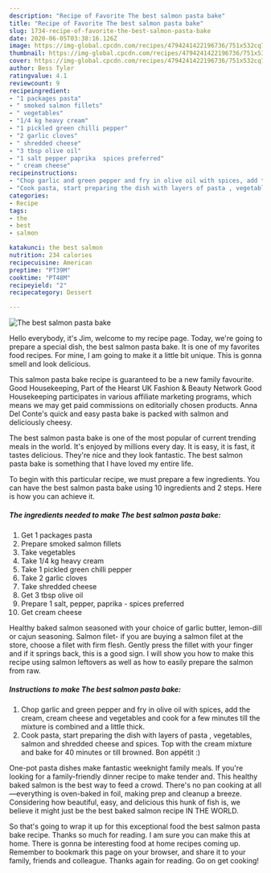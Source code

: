 ```yaml
---
description: "Recipe of Favorite The best salmon pasta bake"
title: "Recipe of Favorite The best salmon pasta bake"
slug: 1734-recipe-of-favorite-the-best-salmon-pasta-bake
date: 2020-06-05T03:38:16.126Z
image: https://img-global.cpcdn.com/recipes/4794241422196736/751x532cq70/the-best-salmon-pasta-bake-recipe-main-photo.jpg
thumbnail: https://img-global.cpcdn.com/recipes/4794241422196736/751x532cq70/the-best-salmon-pasta-bake-recipe-main-photo.jpg
cover: https://img-global.cpcdn.com/recipes/4794241422196736/751x532cq70/the-best-salmon-pasta-bake-recipe-main-photo.jpg
author: Bess Tyler
ratingvalue: 4.1
reviewcount: 9
recipeingredient:
- "1 packages pasta"
- " smoked salmon fillets"
- " vegetables"
- "1/4 kg heavy cream"
- "1 pickled green chilli pepper"
- "2 garlic cloves"
- " shredded cheese"
- "3 tbsp olive oil"
- "1 salt pepper paprika  spices preferred"
- " cream cheese"
recipeinstructions:
- "Chop garlic and green pepper and fry in olive oil with spices, add the cream, cream cheese and vegetables and cook for a few minutes till the mixture is combined and a little thick."
- "Cook pasta, start preparing the dish with layers of pasta , vegetables,  salmon and shredded cheese and spices.  Top with the cream mixture and bake for 40 minutes or till browned. Bon appétit :)"
categories:
- Recipe
tags:
- the
- best
- salmon

katakunci: the best salmon 
nutrition: 234 calories
recipecuisine: American
preptime: "PT39M"
cooktime: "PT48M"
recipeyield: "2"
recipecategory: Dessert

---
```



![The best salmon pasta bake](https://img-global.cpcdn.com/recipes/4794241422196736/751x532cq70/the-best-salmon-pasta-bake-recipe-main-photo.jpg)

Hello everybody, it's Jim, welcome to my recipe page. Today, we're going to prepare a special dish, the best salmon pasta bake. It is one of my favorites food recipes. For mine, I am going to make it a little bit unique. This is gonna smell and look delicious.

This salmon pasta bake recipe is guaranteed to be a new family favourite. Good Housekeeping, Part of the Hearst UK Fashion &amp; Beauty Network Good Housekeeping participates in various affiliate marketing programs, which means we may get paid commissions on editorially chosen products. Anna Del Conte&#39;s quick and easy pasta bake is packed with salmon and deliciously cheesy.

The best salmon pasta bake is one of the most popular of current trending meals in the world. It's enjoyed by millions every day. It is easy, it is fast, it tastes delicious. They're nice and they look fantastic. The best salmon pasta bake is something that I have loved my entire life.


To begin with this particular recipe, we must prepare a few ingredients. You can have the best salmon pasta bake using 10 ingredients and 2 steps. Here is how you can achieve it.

<!--inarticleads1-->

##### The ingredients needed to make The best salmon pasta bake:

1. Get 1 packages pasta
1. Prepare  smoked salmon fillets
1. Take  vegetables
1. Take 1/4 kg heavy cream
1. Take 1 pickled green chilli pepper
1. Take 2 garlic cloves
1. Take  shredded cheese
1. Get 3 tbsp olive oil
1. Prepare 1 salt, pepper, paprika - spices preferred
1. Get  cream cheese


Healthy baked salmon seasoned with your choice of garlic butter, lemon-dill or cajun seasoning. Salmon filet- if you are buying a salmon filet at the store, choose a filet with firm flesh. Gently press the fillet with your finger and if it springs back, this is a good sign. I will show you how to make this recipe using salmon leftovers as well as how to easily prepare the salmon from raw. 

<!--inarticleads2-->

##### Instructions to make The best salmon pasta bake:

1. Chop garlic and green pepper and fry in olive oil with spices, add the cream, cream cheese and vegetables and cook for a few minutes till the mixture is combined and a little thick.
1. Cook pasta, start preparing the dish with layers of pasta , vegetables,  salmon and shredded cheese and spices.  Top with the cream mixture and bake for 40 minutes or till browned. Bon appétit :)


One-pot pasta dishes make fantastic weeknight family meals. If you&#39;re looking for a family-friendly dinner recipe to make tender and. This healthy baked salmon is the best way to feed a crowd. There&#39;s no pan cooking at all—everything is oven-baked in foil, making prep and cleanup a breeze. Considering how beautiful, easy, and delicious this hunk of fish is, we believe it might just be the best baked salmon recipe IN THE WORLD. 

So that's going to wrap it up for this exceptional food the best salmon pasta bake recipe. Thanks so much for reading. I am sure you can make this at home. There is gonna be interesting food at home recipes coming up. Remember to bookmark this page on your browser, and share it to your family, friends and colleague. Thanks again for reading. Go on get cooking!
